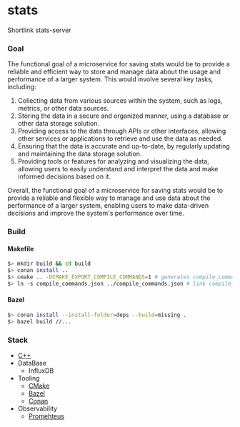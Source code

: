 # stats

Shortlink stats-server

### Goal

The functional goal of a microservice for saving stats would be to provide a reliable
and efficient way to store and manage data about the usage and performance of a
larger system. This would involve several key tasks, including:

1. Collecting data from various sources within the system, such as logs, metrics,
   or other data sources.
2. Storing the data in a secure and organized manner, using a database or other
   data storage solution.
3. Providing access to the data through APIs or other interfaces, allowing other
   services or applications to retrieve and use the data as needed.
4. Ensuring that the data is accurate and up-to-date, by regularly updating and
   maintaining the data storage solution.
5. Providing tools or features for analyzing and visualizing the data, allowing
   users to easily understand and interpret the data and make informed decisions based on it.

Overall, the functional goal of a microservice for saving stats would be to provide
a reliable and flexible way to manage and use data about the performance of a larger
system, enabling users to make data-driven decisions and improve the system's
performance over time.

### Build

#### Makefile

```bash
$> mkdir build && cd build
$> conan install ..
$> cmake .. -DCMAKE_EXPORT_COMPILE_COMMANDS=1 # generates compile_commands.json
$> ln -s compile_commands.json ../compile_commands.json # link compile_commands.json to home dir
```

#### Bazel

```bash
$> conan install --install-folder=deps --build=missing .
$> bazel build //...
```

### Stack

- [C++](https://isocpp.org/)
- DataBase
    - InfluxDB
- Tooling
    - [CMake](https://cmake.org/)
    - [Bazel](https://bazel.build/)
    - [Conan](https://conan.io/)
- Observability
    - [Promehteus](https://prometheus.io/)